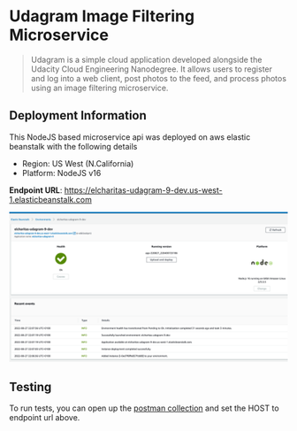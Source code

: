 # Udagram Image Filtering Microservice

> Udagram is a simple cloud application developed alongside the Udacity Cloud Engineering Nanodegree.
> It allows users to register and log into a web client, post photos to the feed, and process photos using an image filtering microservice.

## Deployment Information

This NodeJS based microservice api was deployed on aws elastic beanstalk with the following details

* Region: US West (N.California)
* Platform: NodeJS v16

**Endpoint URL**: https://elcharitas-udagram-9-dev.us-west-1.elasticbeanstalk.com

![](./deployment_screenshots/DEPLOYMENT_SCREENSHOT_2.png)

## Testing

To run tests, you can open up the [postman collection](./cloud-cdnd-c2-final.postman_collection.json) and set the HOST to endpoint url above.
